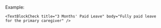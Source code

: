 Example:

	<TextBlockCheck title="3 Months' Paid Leave" body="Fully paid leave for the primary caregiver" />
